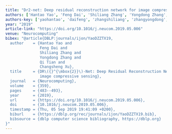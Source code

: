 ```yaml
---
title: "Dr2-net: Deep residual reconstruction network for image compressive sensing"
authors: ['Hantao Yao', 'Feng Dai', 'Shiliang Zhang', 'Yongdong Zhang', 'Qi Tian 0001', 'Changsheng Xu']
authors-key: ['yaohantao', 'daifeng', 'zhangshiliang', 'zhangyongdong', 'tianqi', 'xuchangsheng']
year: "2019"
article-link: "https://doi.org/10.1016/j.neucom.2019.05.006"
venue: "Neurocomputing"
bibex: "@article{DBLP:journals/ijon/YaoDZZTX19,
  author    = {Hantao Yao and
               Feng Dai and
               Shiliang Zhang and
               Yongdong Zhang and
               Qi Tian and
               Changsheng Xu},
  title     = {DR\({}^{\mbox{2}}\)-Net: Deep Residual Reconstruction Network for
               image compressive sensing},
  journal   = {Neurocomputing},
  volume    = {359},
  pages     = {483--493},
  year      = {2019},
  url       = {https://doi.org/10.1016/j.neucom.2019.05.006},
  doi       = {10.1016/j.neucom.2019.05.006},
  timestamp = {Thu, 05 Sep 2019 19:41:09 +0200},
  biburl    = {https://dblp.org/rec/journals/ijon/YaoDZZTX19.bib},
  bibsource = {dblp computer science bibliography, https://dblp.org}
}"
---
```

